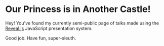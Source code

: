 # Our Princess is in Another Castle!

Hey! You've found my currently semi-public page of talks made using the [Reveal.js](http://lab.hakim.se/reveal-js/) JavaScript presentation system.   

Good job. Have fun, super-sleuth.  